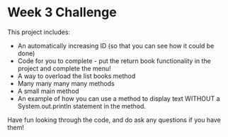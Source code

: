 # Week 3 Challenge

This project includes: 
 
- An automatically increasing ID (so that you can see how it could be done) 
- Code for you to complete - put the return book functionality in the project and complete the menu! 
- A way to overload the list books method 
- Many many many many methods 
- A small main method 
- An example of how you can use a method to display text WITHOUT a System.out.println statement in the method. 

Have fun looking through the code, and do ask any questions if you have them! 
